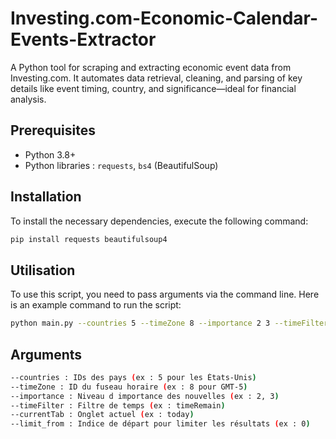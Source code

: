 # Investing.com-Economic-Calendar-Events-Extractor
A Python tool for scraping and extracting economic event data from Investing.com. It automates data retrieval, cleaning, and parsing of key details like event timing, country, and significance—ideal for financial analysis.

## Prerequisites
- Python 3.8+
- Python libraries : `requests`, `bs4` (BeautifulSoup)


## Installation
To install the necessary dependencies, execute the following command:
```bash
pip install requests beautifulsoup4
```

## Utilisation
To use this script, you need to pass arguments via the command line. Here is an example command to run the script:
```bash 
python main.py --countries 5 --timeZone 8 --importance 2 3 --timeFilter timeRemain --currentTab today --limit_from 0
```


## Arguments
```bash
--countries : IDs des pays (ex : 5 pour les États-Unis)
--timeZone : ID du fuseau horaire (ex : 8 pour GMT-5)
--importance : Niveau d importance des nouvelles (ex : 2, 3)
--timeFilter : Filtre de temps (ex : timeRemain)
--currentTab : Onglet actuel (ex : today)
--limit_from : Indice de départ pour limiter les résultats (ex : 0)
